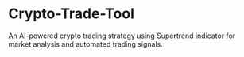 # Crypto-Trade-Tool
An AI-powered crypto trading strategy using Supertrend indicator for market analysis and automated trading signals.
